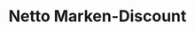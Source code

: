 ---
title: "Netto Marken-Discount"
url: /berlin/netto-marken-discount-hermannstrasse/
shop: Supermarkt
---